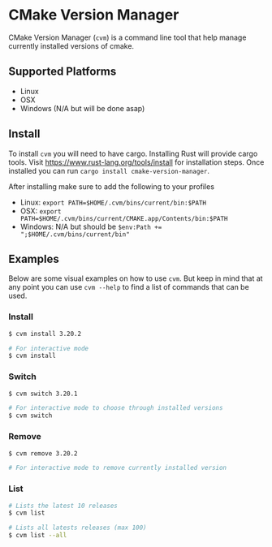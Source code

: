 # CMake Version Manager
CMake Version Manager (`cvm`) is a command line tool that help manage currently
installed versions of cmake.

## Supported Platforms
 * Linux
 * OSX
 * Windows (N/A but will be done asap)

## Install
To install `cvm` you will need to have cargo. Installing Rust will provide
cargo tools. Visit https://www.rust-lang.org/tools/install for installation
steps. Once installed you can run `cargo install cmake-version-manager`.

After installing make sure to add the following to your profiles
 * Linux: `export PATH=$HOME/.cvm/bins/current/bin:$PATH`
 * OSX: `export PATH=$HOME/.cvm/bins/current/CMAKE.app/Contents/bin:$PATH`
 * Windows: N/A but should be `$env:Path += ";$HOME/.cvm/bins/current/bin"`

## Examples
Below are some visual examples on how to use `cvm`. But keep in mind that at any
point you can use `cvm --help` to find a list of commands that can be used.
### Install
```sh
$ cvm install 3.20.2

# For interactive mode
$ cvm install
```

### Switch
```sh
$ cvm switch 3.20.1

# For interactive mode to choose through installed versions
$ cvm switch
```

### Remove
```sh
$ cvm remove 3.20.2

# For interactive mode to remove currently installed version
```

### List
```sh
# Lists the latest 10 releases
$ cvm list

# Lists all latests releases (max 100)
$ cvm list --all
```

